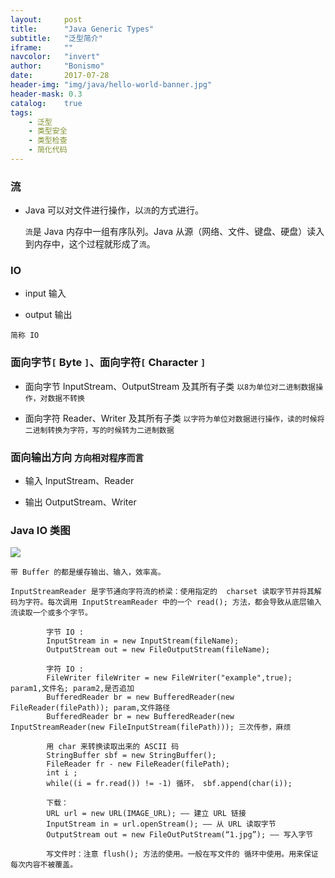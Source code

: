 ```yaml
---
layout:     post
title:      "Java Generic Types"
subtitle:   "泛型简介"
iframe:     ""
navcolor:   "invert"
author:     "Bonismo"
date:       2017-07-28
header-img: "img/java/hello-world-banner.jpg"
header-mask: 0.3
catalog:    true
tags:
    - 泛型
    - 类型安全
    - 类型检查
    - 简化代码
---
```


### 流

- Java 可以对文件进行操作，以`流`的方式进行。

    `流`是 Java 内存中一组有序队列。Java 从源（网络、文件、键盘、硬盘）读入
    到内存中，这个过程就形成了`流`。

### IO

- input 输入

- output 输出

`简称 IO`

### 面向字节`[` Byte `]`、面向字符`[` Character `]`

- 面向字节 InputStream、OutputStream 及其所有子类 `以8为单位对二进制数据操作，对数据不转换`

- 面向字符 Reader、Writer 及其所有子类 `以字符为单位对数据进行操作，读的时候将二进制转换为字符，写的时候转为二进制数据`

### 面向输出方向 `方向相对程序而言`

- 输入 InputStream、Reader

- 输出 OutputStream、Writer

### Java IO 类图

<div>
    <img src="https://github.com/StayHungryStayFoolish/stayhungrystayfoolish.github.io/blob/master/img/java/io.png?raw=true"  />
</div>

`带 Buffer 的都是缓存输出、输入，效率高。`

`InputStreamReader 是字节通向字符流的桥梁：使用指定的  charset 读取字节并将其解码为字符。每次调用 InputStreamReader 中的一个 read(); 方法，都会导致从底层输入流读取一个或多个字节。`

            字节 IO :
            InputStream in = new InputStream(fileName);
            OutputStream out = new FileOutputStream(fileName);

            字符 IO :
            FileWriter fileWriter = new FileWriter("example",true);     param1,文件名; param2,是否追加
            BufferedReader br = new BufferedReader(new FileReader(filePath)); param,文件路径
            BufferedReader br = new BufferedReader(new InputStreamReader(new FileInputStream(filePath))); 三次传参，麻烦

            用 char 来转换读取出来的 ASCII 码
            StringBuffer sbf = new StringBuffer();
            FileReader fr - new FileReader(filePath);
            int i ;
            while((i = fr.read()) != -1) 循环， sbf.append(char(i));

            下载：
            URL url = new URL(IMAGE_URL); —— 建立 URL 链接
            InputStream in = url.openStream(); —— 从 URL 读取字节
            OutputStream out = new FileOutPutStream(“1.jpg”); —— 写入字节

            写文件时：注意 flush(); 方法的使用。一般在写文件的 循环中使用。用来保证每次内容不被覆盖。
